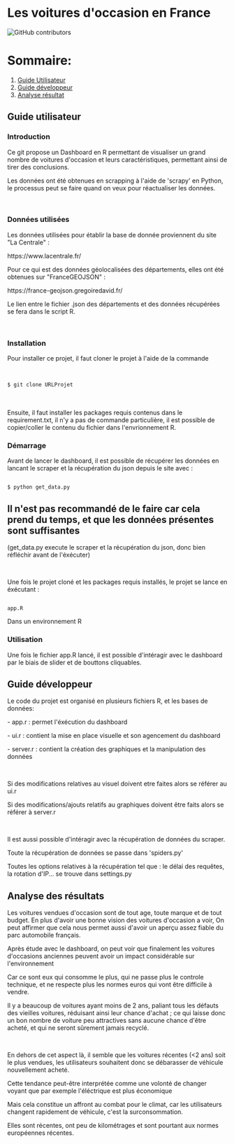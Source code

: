 # Les voitures d'occasion en France
![GitHub contributors](https://img.shields.io/github/contributors/Leralix/ProjetR?label=Contributeur)

# Sommaire:

1. [Guide Utilisateur ](#user)
2. [Guide développeur ](#dev)
3. [Analyse résultat ](#analyse)


<a name="user">

## Guide utilisateur

### Introduction
<p>Ce git propose un Dashboard en R permettant de visualiser un grand nombre de voitures d'occasion et leurs caractéristiques, permettant ainsi de tirer des conclusions. </p>
<p> Les données ont été obtenues en scrapping à l'aide de 'scrapy' en Python, le processus peut se faire quand on veux pour réactualiser les données. </p>

<br>

### Données utilisées 
<p>Les données utilisées pour établir la base de donnée proviennent du site "La Centrale" : </p><a>https://www.lacentrale.fr/ </a>
<p>Pour ce qui est des données géolocalisées des départements, elles ont été obtenues sur "FranceGEOJSON" : </p> <a> https://france-geojson.gregoiredavid.fr/ </a>
<p>Le lien entre le fichier .json des départements et des données récupérées se fera dans le script R.</p>

<br>


### Installation
<p>Pour installer ce projet, il faut cloner le projet à l'aide de la commande</p>
<br>
<code>
$ git clone URLProjet
</code>
<br>
<br>
<p>Ensuite, il faut installer les packages requis contenus dans le requirement.txt, il n'y a pas de commande particulière, il est possible de copier/coller le contenu du fichier dans l'envrionnement R.
</p>

### Démarrage
<p>Avant de lancer le dashboard, il est possible de récupérer les données en lancant le scraper et la récupération du json depuis le site avec :</p>
<code>
$ python get_data.py
</code>
<h2>Il n'est pas recommandé de le faire car cela prend du temps, et que les données présentes sont suffisantes</h2>
<p>(get_data.py execute le scraper et la récupération du json, donc bien réfléchir avant de l'éxécuter)</p>

<br>
<p>Une fois le projet cloné et les packages requis installés, le projet se lance en éxécutant :</p>
<code>
app.R
</code>
<p>Dans un environnement R</p>

### Utilisation
<p>Une fois le fichier app.R lancé, il est possible d'intéragir avec le dashboard par le biais de slider et de bouttons cliquables.</p>

## Guide développeur

<p> Le code du projet est organisé en plusieurs fichiers R, et les bases de données:</p>
<p>- app.r : permet l'éxécution du dashboard</p>
<p>- ui.r : contient la mise en place visuelle et son agencement du dashboard</p>
<p>- server.r : contient la création des graphiques et la manipulation des données</p>

<br>
<p>Si des modifications relatives au visuel doivent etre faites alors se référer au ui.r</p>
<p>Si des modifications/ajouts relatifs au graphiques doivent être faits alors se référer à server.r</p>

<br>
<p>Il est aussi possible d'intéragir avec la récupération de données du scraper.</p>
<p>Toute la récupération de données se passe dans 'spiders.py'</p>
<p>Toutes les options relatives à la récupération tel que : le délai des requêtes, la rotation d'IP... se trouve dans settings.py</p>


## Analyse des résultats
<p>Les voitures vendues d'occasion sont de tout age, toute marque et de tout budget. En plus d'avoir une bonne vision des voitures d'occasion a voir, On peut affirmer que cela nous permet aussi d'avoir un aperçu assez fiable du parc automobile français.</p>

<p>Après étude avec le dashboard, on peut voir que finalement les voitures d'occasions anciennes peuvent avoir un impact considérable sur l'environnement</p>
<p>Car ce sont eux qui consomme le plus, qui ne passe plus le controle technique, et ne respecte plus les normes euros qui vont être difficile à vendre.</p>
<p>Il y a beaucoup de voitures ayant moins de 2 ans, paliant tous les défauts des vieilles voitures, réduisant ainsi leur chance d'achat ; ce qui laisse donc un bon nombre de voiture peu attractives sans aucune chance d'être acheté, et qui ne seront sûrement jamais recyclé.</p>

<br>
<p>En dehors de cet aspect là, il semble que les voitures récentes (<2 ans) soit le plus vendues, les utilisateurs souhaitent donc se débarasser de véhicule nouvellement acheté. </p>
<p>Cette tendance peut-être interprétée comme une volonté de changer voyant que par exemple l'éléctrique est plus économique</p>
<p>Mais cela constitue un affront au combat pour le climat, car les utilisateurs changent rapidement de véhicule, c'est la surconsommation.</p>
<p>Elles sont récentes, ont peu de kilométrages et sont pourtant aux normes européennes récentes.</p>
